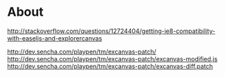 About
=====
http://stackoverflow.com/questions/12724404/getting-ie8-compatibility-with-easeljs-and-explorercanvas

http://dev.sencha.com/playpen/tm/excanvas-patch/<br/>
http://dev.sencha.com/playpen/tm/excanvas-patch/excanvas-modified.js<br/>
http://dev.sencha.com/playpen/tm/excanvas-patch/excanvas-diff.patch<br/>
